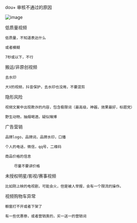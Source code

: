 dou+ 审核不通过的原因


![image](https://github.com/RobbaNComBac/douyin/1592365696542.png)


低质量视频

	低质量，不知道表达什么

	或者模糊

	7秒或以下，不行



搬运/非原创视频

	去水印

	大V的视频，抖音保护，去水印也没用，不要混剪



隐形风险

	视频文案中出现欺诈的内容，包含极限词（最高级，神器，效果最好，标题党）

	野生动物，抽烟喝酒，疑似赌博



广告营销

	品牌logo，品牌词，品牌水印，口播

	个人的电话，微信，qq号，二维码

	商品价格的信息

		尽量不要讲价格



未授权明星/影视/赛事视频

	比如刚上映的电视剧，可能会火，但是被人举报，会有一个限流的操作。



视频购物车异常

	橱窗打不开或者下架了

	有一些优惠劵，或者营销类的，买一送一的营销词


